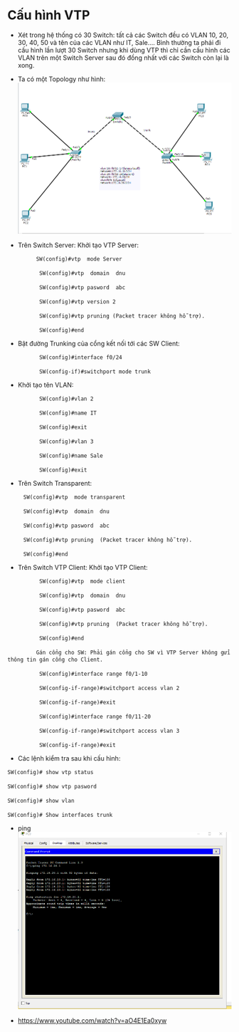 <a name ="Giao thức VTP">

# Cấu hình VTP
- Xét trong hệ thống có 30 Switch: tất cả các Switch đều có VLAN 10, 20, 30, 40, 50 và tên của các VLAN như IT, Sale.... Bình thường ta phải đi cấu hình lần lượt 30 Switch nhưng khi dùng VTP thì chỉ cần cấu hình các VLAN trên một Switch Server sau đó đồng nhất với các Switch còn lại là xong.

- Ta có một Topology như hình:
![](../images/VTP/topo.png)
- Trên Switch Server:  Khởi tạo VTP Server:
```
         SW(config)#vtp  mode Server

          SW(config)#vtp  domain  dnu

          SW(config)#vtp pasword  abc

          SW(config)#vtp version 2

          SW(config)#vtp pruning (Packet tracer không hỗ trợ).

          SW(config)#end
```
- Bật đường Trunking của cổng kết nối tới các SW Client:
```
          SW(config)#interface f0/24

          SW(config-if)#switchport mode trunk
```
-   Khởi tạo tên VLAN:
```
          SW(config)#vlan 2

          SW(config)#name IT

          SW(config)#exit

          SW(config)#vlan 3

          SW(config)#name Sale

          SW(config)#exit
```
- Trên Switch Transparent:
``` 
     SW(config)#vtp  mode transparent

     SW(config)#vtp  domain  dnu

     SW(config)#vtp pasword  abc

     SW(config)#vtp pruning  (Packet tracer không hỗ trợ).

     SW(config)#end
```
- Trên Switch VTP Client: Khởi tạo VTP Client:
```
          SW(config)#vtp  mode client

          SW(config)#vtp  domain  dnu

          SW(config)#vtp pasword  abc

          SW(config)#vtp pruning  (Packet tracer không hỗ trợ).

          SW(config)#end

         Gán cổng cho SW: Phải gán cổng cho SW vì VTP Server không gửi thông tin gán cổng cho Client.

          SW(config)#interface range f0/1-10

          SW(config-if-range)#switchport access vlan 2

          SW(config-if-range)#exit

          SW(config)#interface range f0/11-20

          SW(config-if-range)#switchport access vlan 3

          SW(config-if-range)#exit
```

- Các lệnh kiểm tra sau khi cấu hình:
```
SW(config)# show vtp status

SW(config)# show vtp pasword

SW(config)# show vlan

SW(config)# Show interfaces trunk
```

- ping
![](../images/VTP/kq.png)

- https://www.youtube.com/watch?v=aO4E1Ea0xyw
